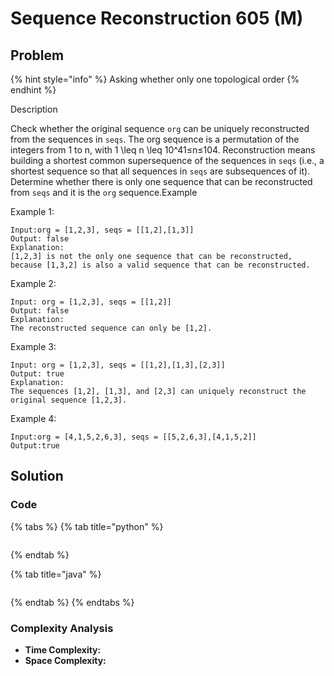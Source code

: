 # Sequence Reconstruction 605 \(M\)

## Problem

{% hint style="info" %}
Asking whether only one topological order
{% endhint %}

Description

Check whether the original sequence `org` can be uniquely reconstructed from the sequences in `seqs`. The org sequence is a permutation of the integers from 1 to n, with 1 \leq n \leq 10^41≤n≤10​4​​. Reconstruction means building a shortest common supersequence of the sequences in `seqs` \(i.e., a shortest sequence so that all sequences in `seqs` are subsequences of it\). Determine whether there is only one sequence that can be reconstructed from `seqs` and it is the `org` sequence.Example

Example 1:

```text
Input:org = [1,2,3], seqs = [[1,2],[1,3]]
Output: false
Explanation:
[1,2,3] is not the only one sequence that can be reconstructed, because [1,3,2] is also a valid sequence that can be reconstructed.
```

Example 2:

```text
Input: org = [1,2,3], seqs = [[1,2]]
Output: false
Explanation:
The reconstructed sequence can only be [1,2].
```

Example 3:

```text
Input: org = [1,2,3], seqs = [[1,2],[1,3],[2,3]]
Output: true
Explanation:
The sequences [1,2], [1,3], and [2,3] can uniquely reconstruct the original sequence [1,2,3].
```

Example 4:

```text
Input:org = [4,1,5,2,6,3], seqs = [[5,2,6,3],[4,1,5,2]]
Output:true
```

## Solution

### Code

{% tabs %}
{% tab title="python" %}
```python

```
{% endtab %}

{% tab title="java" %}
```

```
{% endtab %}
{% endtabs %}

### Complexity Analysis

* **Time Complexity:**
* **Space Complexity:**

